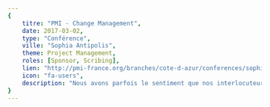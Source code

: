 ```yaml
---
{
	titre: "PMI - Change Management",
	date: 2017-03-02,
	type: "Conférence",
	ville: "Sophia Antipolis",
	theme: Project Management,
	roles: [Sponsor, Scribing],
	lien: "http://pmi-france.org/branches/cote-d-azur/conferences/sophia-antipolis-cote-d-azur-rendre-memorable-votre-presentation-projet",
	icon: "fa-users",
	description: "Nous avons parfois le sentiment que nos interlocuteurs n’apprécient pas nos idées et nos présentations à leur juste valeur, que nos messages n’ont pas l’impact que l’on souhaiterait. Et si l’efficacité de nos présentations consistait à innover notre manière de « raconter notre message » et, ainsi, le rendre mémorable !"
}
---
```

